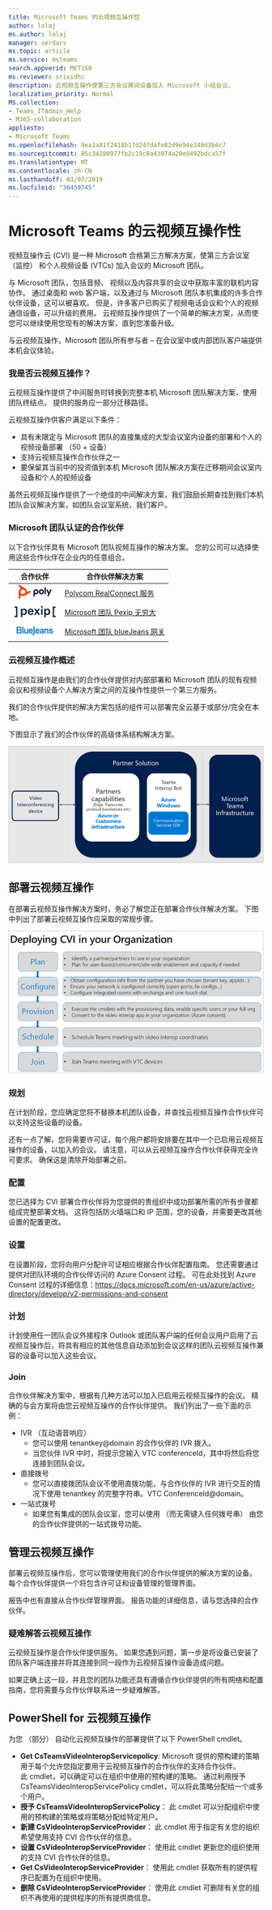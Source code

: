 ```yaml
---
title: Microsoft Teams 的云视频互操作性
author: lolaj
ms.author: lolaj
manager: serdars
ms.topic: article
ms.service: msteams
search.appverid: MET150
ms.reviewer: srividhc
description: 云视频互操作使第三方会议房间设备加入 Microsoft 小组会议。
localization_priority: Normal
MS.collection:
- Teams_ITAdmin_Help
- M365-collaboration
appliesto:
- Microsoft Teams
ms.openlocfilehash: 9ea1a81f2418b17d247dafe82d9e94e348d3b4c7
ms.sourcegitcommit: 85c34280977fb2c15c8a43874a20e9492bdca57f
ms.translationtype: MT
ms.contentlocale: zh-CN
ms.lasthandoff: 03/07/2019
ms.locfileid: "30459745"
---
```

# <a name="cloud-video-interop-for-microsoft-teams"></a>Microsoft Teams 的云视频互操作性

视频互操作云 (CVI) 是一种 Microsoft 合格第三方解决方案，使第三方会议室 （监控） 和个人视频设备 (VTCs) 加入会议的 Microsoft 团队。
 
与 Microsoft 团队，包括音频、 视频以及内容共享的会议中获取丰富的联机内容协作。 通过桌面和 web 客户端，以及通过与 Microsoft 团队本机集成的许多合作伙伴设备，这可以被喜欢。 但是，许多客户已购买了视频电话会议和个人的视频通信设备，可以升级的费用。 云视频互操作提供了一个简单的解决方案，从而使您可以继续使用您现有的解决方案，直到您准备升级。

与云视频互操作，Microsoft 团队所有参与者 – 在会议室中或内部团队客户端提供本机会议体验。

### <a name="is-cloud-video-interop-for-me"></a>我是否云视频互操作？

云视频互操作提供了中间服务时转换到完整本机 Microsoft 团队解决方案，使用团队终结点。 提供的服务应一部分迁移路径。

云视频互操作供客户满足以下条件：

- 具有未限定与 Microsoft 团队的直接集成的大型会议室内设备的部署和个人的视频设备部署 （50 + 设备）
- 支持云视频互操作合作伙伴之一
- 要保留其当前中的投资值到本机 Microsoft 团队解决方案在迁移期间会议室内设备和个人的视频设备

虽然云视频互操作提供了一个绝佳的中间解决方案，我们鼓励长期查找到我们本机团队会议解决方案，如团队会议室系统，我们客户。 

### <a name="partners-certified-for-microsoft-teams"></a>Microsoft 团队认证的合作伙伴

以下合作伙伴具有 Microsoft 团队视频互操作的解决方案。 您的公司可以选择使用这些合作伙伴在企业内的任意组合。 

|合作伙伴|合作伙伴解决方案|
|----|---|
|![Polycom RealConnect](media/polycom.png) | <a href="https://aka.ms/PolycomRealConnect" target="_blank">Polycom RealConnect 服务</a> |
|![Pexip 无穷大](media/pexip.png)| <a href="https://aka.ms/PexipInfinity" target="_blank">Microsoft 团队 Pexip 无穷大</a> | 
|![BlueJeans 网关](media/bluejeans.png)| <a href="https://aka.ms/BluejeansGateway" target="_blank">Microsoft 团队 blueJeans 网关</a> |

### <a name="cloud-video-interop-overview"></a>云视频互操作概述

云视频互操作是由我们的合作伙伴提供对内部部署和 Microsoft 团队的现有视频会议和视频设备个人解决方案之间的互操作性提供一个第三方服务。

我们的合作伙伴提供的解决方案包括的组件可以部署完全云基于或部分/完全在本地。 
     
下图显示了我们的合作伙伴的高级体系结构解决方案。

![团队云视频互操作合作伙伴解决方案](media/teams-cloud-video-interop-partner-solution.png)


## <a name="deploy-cloud-video-interop"></a>部署云视频互操作

在部署云视频互操作解决方案时，务必了解您正在部署合作伙伴解决方案。 下图中列出了部署云视频互操作应采取的常规步骤。

![组织中部署 CVI](media/deploying-cvi.png)

### <a name="plan"></a>规划

在计划阶段，您应确定您将不替换本机团队设备，并查找云视频互操作合作伙伴可以支持这些设备的设备。  

还有一点了解，您将需要许可证，每个用户都将安排要在其中一个已启用云视频互操作的设备，以加入的会议。 请注意，可以从云视频互操作合作伙伴获得完全许可要求。 确保这是清除开始部署之前。

### <a name="configure"></a>配置

您已选择为 CVI 部署合作伙伴将为您提供的贵组织中成功部署所需的所有步骤都组成完整部署文档。 这将包括防火墙端口和 IP 范围，您的设备，并需要更改其他设置的配置更改。

### <a name="provision"></a>设置  

在设置阶段，您将向用户分配许可证相应根据合作伙伴配置指南。 您还需要通过提供对团队环境的合作伙伴访问的 Azure Consent 过程。 可在此处找到 Azure Consent 过程的详细信息：https://docs.microsoft.com/en-us/azure/active-directory/develop/v2-permissions-and-consent 

### <a name="schedule"></a>计划

计划使用任一团队会议外接程序 Outlook 或团队客户端的任何会议用户启用了云视频互操作后，将具有相应的其他信息自动添加到会议这样的团队云视频互操作兼容的设备可以加入这些会议。

### <a name="join"></a>Join

合作伙伴解决方案中，根据有几种方法可以加入已启用云视频互操作的会议。 精确的与会方案将由您云视频互操作的合作伙伴提供。 我们列出了一些下面的示例：

- IVR （互动语音响应） 
  - 您可以使用 tenantkey@domain 的合作伙伴的 IVR 拨入。
  - 当您伙伴 IVR 中时，将提示您输入 VTC conferenceId，其中将然后将您连接到团队会议。
- 直接拨号 
  - 您可以直接拨团队会议不使用直拨功能，与合作伙伴的 IVR 进行交互的情况下使用 tenantkey 的完整字符串。VTC ConferenceId@domain。
- 一站式拨号 
  - 如果您有集成的团队会议室，您可以使用 （而无需键入任何拨号串） 由您的合作伙伴提供的一站式拨号功能。

## <a name="manage-cloud-video-interop"></a>管理云视频互操作

部署云视频互操作后，您可以管理使用我们的合作伙伴提供的解决方案的设备。 每个合作伙伴提供一个将包含许可证和设备管理的管理界面。 

报告中也有直接从合作伙伴管理界面。 报告功能的详细信息，请与您选择的合作伙伴。 

### <a name="troubleshooting-cloud-video-interop"></a>疑难解答云视频互操作

云视频互操作是合作伙伴提供服务。 如果您遇到问题，第一步是将设备已安装了团队客户端连接并将其连接到同一段作为云视频互操作设备造成问题。 

如果正确上这一段，并且您的团队功能还具有遵循合作伙伴提供的所有网络和配置指南，您将需要与合作伙伴联系进一步疑难解答。 

## <a name="powershell-for-cloud-video-interop"></a>PowerShell for 云视频互操作

为您 （部分） 自动化云视频互操作的部署提供了以下 PowerShell cmdlet。

- **Get CsTeamsVideoInteropServicepolicy**: Microsoft 提供的预构建的策略用于每个允许您指定要用于云视频互操作的合作伙伴的支持合作伙伴。<br>此 cmdlet，可以确定可以在组织中使用的预构建的策略。 通过利用授予 CsTeamsVideoInteropServicePolicy cmdlet，可以将此策略分配给一个或多个用户。
- **授予 CsTeamsVideoInteropServicePolicy**： 此 cmdlet 可以分配组织中使用的预构建的策略或将策略分配给特定用户。
- **新建 CsVideoInteropServiceProvider**： 此 cmdlet 用于指定有关您的组织希望使用支持 CVI 合作伙伴的信息。
- **设置 CsVideoInteropServiceProvider**： 使用此 cmdlet 更新您的组织使用的支持 CVI 合作伙伴的信息。
- **Get CsVideoInteropServiceProvider**： 使用此 cmdlet 获取所有的提供程序已配置为在组织中使用。
- **删除 CsVideoInteropServiceProvider**： 使用此 cmdlet 可删除有关您的组织不再使用的提供程序的所有提供商信息。
